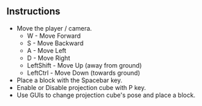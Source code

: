 ## Instructions

- Move the player / camera.
    - W - Move Forward
    - S - Move Backward
    - A - Move Left
    - D - Move Right
    - LeftShift - Move Up (away from ground)
    - LeftCtrl - Move Down (towards ground)
- Place a block with the Spacebar key.
- Enable or Disable projection cube with P key.
- Use GUIs to change projection cube's pose and place a block.
